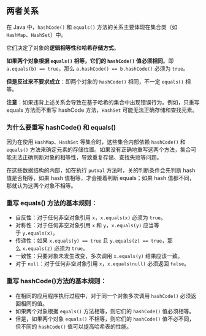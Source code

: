## 两者关系

在 Java 中，`hashCode()` 和 `equals()` 方法的关系主要体现在集合类（如 `HashMap`、`HashSet`）中。

它们决定了对象的**逻辑相等性**和**哈希存储方式**。

**如果两个对象根据 `equals()` 相等，它们的 `hashCode()` 值必须相同**。即`a.equals(b) == true`，那么 `a.hashCode() == b.hashCode()` 必须为 `true`。

**但是反过来不要求成立**：即两个对象的 `hashCode()` 相同，不一定 `equals()` 相等。

**注意**：如果违背上述关系会导致在基于哈希的集合中出现错误行为。例如，只重写 equals 方法而不重写 hashCode 方法，`HashSet` 可能无法正确存储和查找元素。

### 为什么要重写 hashCode() 和 equals()

因为在使用 `HashMap`、`HashSet` 等集合时，这些集合内部依赖 `hashCode()` 和 `equals()` 方法来确定元素的存储位置。如果没有正确地重写这两个方法，集合可能无法正确判断对象的相等性，导致重复存储、查找失败等问题。

在这些数据结构的内部，如在执行 `putVal` 方法时，关的判断条件会先判断 hash 值是否相等，如果 hash 值相等，才会接着判断 equals；如果 hash 值都不同，那就认为这两个对象不相等。

### 重写 equals() 方法的基本规则：

- 自反性：对于任何非空对象引用 `x`，`x.equals(x)` 必须为 `true`。
- 对称性：对于任何非空对象引用 `x` 和 `y`，`x.equals(y)` 应当等于 `y.equals(x)`。
- 传递性：如果 `x.equals(y) == true` 且 `y.equals(z) == true`，那么 `x.equals(z)` 必须为 `true`。
- 一致性：只要对象未发生改变，多次调用 `x.equals(y)` 结果应该一致。
- 对于 `null`：对于任何非空对象引用 `x`，`x.equals(null)` 必须返回 `false`。

### 重写 hashCode()方法的基本规则：

- 在相同的应用程序执行过程中，对于同一个对象多次调用 `hashCode()` 必须返回相同的值。
- 如果两个对象根据 `equals()` 方法相等，则它们的 `hashCode()` 值必须相等。
- 但是，如果两个对象 `equals()` 不相等，则它们的 `hashCode()` 值不必不同，但不同的 `hashCode()` 值可以提高哈希表的性能。